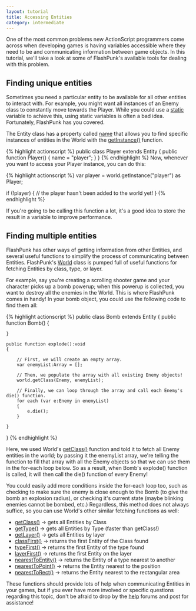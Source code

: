 ```yaml
---
layout: tutorial
title: Accessing Entities
category: intermediate
---
```


One of the most common problems new ActionScript programmers come across when developing games is having variables accessible where they need to be and communicating information between game objects. In this tutorial, we'll take a look at some of FlashPunk's available tools for dealing with this problem.

Finding unique entities
--

Sometimes you need a particular entity to be available for all other entities to interact with. For example, you might want all instances of an Enemy class to constantly move towards the Player. While you could use a [static][1] variable to achieve this, using static variables is often a bad idea. Fortunately, FlashPunk has you covered.

The Entity class has a property called [name][2] that allows you to find specific instances of entities in the World with the [getInstance()][3] function.

{% highlight actionscript %}
public class Player extends Entity
{
	public function Player()
	{
		name = "player";
	}
}
{% endhighlight %}
Now, whenever you want to access your Player instance, you can do this:

{% highlight actionscript %}
var player = world.getInstance("player") as Player;

if (!player)
{
	// the player hasn't been added to the world yet!
}
{% endhighlight %}

If you're going to be calling this function a lot, it's a good idea to store the result in a variable to improve performance.

Finding multiple entities
--

FlashPunk has other ways of getting information from other Entities, and several useful functions to simplify the process of communicating between Entities. FlashPunk's [World][4] class is pumped full of useful functions for fetching Entities by class, type, or layer.

For example, say you're creating a scrolling shooter game and your character picks up a bomb powerup; when this powerup is collected, you want to destroy all the enemies in the World. This is where FlashPunk comes in handy! In your bomb object, you could use the following code to find them all:

{% highlight actionscript %}
public class Bomb extends Entity
{
	public function Bomb()
	{

	}

	public function explode():void
	{
		
		// First, we will create an empty array.
		var enemyList:Array = [];

		// Then, we populate the array with all existing Enemy objects!
		world.getClass(Enemy, enemyList);

		// Finally, we can loop through the array and call each Enemy's die() function.
		for each (var e:Enemy in enemyList)
		{
			e.die();
		}
		
	}
}
{% endhighlight %}

Here, we used World's [getClass()][5] function and told it to fetch all Enemy entities in the world; by passing it the enemyList array, we're telling the function to fill that array with all the Enemy objects so that we can use them in the for-each loop below. So as a result, when Bomb's explode() function is called, it will then call the die() function of every Enemy!

You could easily add more conditions inside the for-each loop too, such as checking to make sure the enemy is close enough to the Bomb (to give the bomb an explosion radius), or checking it's current state (maybe blinking enemies cannot be bombed, etc.) Regardless, this method does not always suffice, so you can use World's other similar fetching functions as well:

 - [getClass()][6] -> gets all Entities by Class
 - [getType()][7] -> gets all Entities by Type (faster than getClass!)
 - [getLayer()][8] -> gets all Entities by layer
 - [classFirst()][9] -> returns the first Entity of the Class found
 - [typeFirst()][10] -> returns the first Entity of the type found
 - [layerFirst()][11] -> returns the first Entity on the layer
 - [nearestToEntity()][12] -> returns the Entity of a type nearest to another
 - [nearestToPoint()][13] -> returns the Entity nearest to the position
 - [nearestToRect()][14] -> returns the Entity nearest to the rectangular area

These functions should provide lots of help when communicating Entities in your games, but if you ever have more involved or specific questions regarding this topic, don't be afraid to drop by the [help][15] forums and post for assistance!


  [1]: http://help.adobe.com/en_US/ActionScript/3.0_ProgrammingAS3/WS5b3ccc516d4fbf351e63e3d118a9b90204-7f31.html
  [2]: http://useflashpunk.net/docs/net/flashpunk/Entity.html#name
  [3]: http://useflashpunk.net/docs/net/flashpunk/World.html#getInstance%28%29
  [4]: http://useflashpunk.net/docs/net/flashpunk/World.html
  [5]: http://useflashpunk.net/docs/net/flashpunk/World.html
  [6]: http://useflashpunk.net/docs/net/flashpunk/World.html#getClass%28%29
  [7]: http://useflashpunk.net/docs/net/flashpunk/World.html#getType%29
  [8]: http://useflashpunk.net/docs/net/flashpunk/World.html#getLayer%28%29
  [9]: http://useflashpunk.net/docs/net/flashpunk/World.html#classFirst%28%29
  [10]: http://useflashpunk.net/docs/net/flashpunk/World.html#typeFirst%28%29
  [11]: http://useflashpunk.net/docs/net/flashpunk/World.html#layerFirst%28%29
  [12]: http://useflashpunk.net/docs/net/flashpunk/World.html#nearestToEntity%28%29
  [13]: http://useflashpunk.net/docs/net/flashpunk/World.html#nearestToPoint%28%29
  [14]: http://useflashpunk.net/docs/net/flashpunk/World.html#nearestToRect%28%29
  [15]: http://developers.useflashpunk.net/category/help
